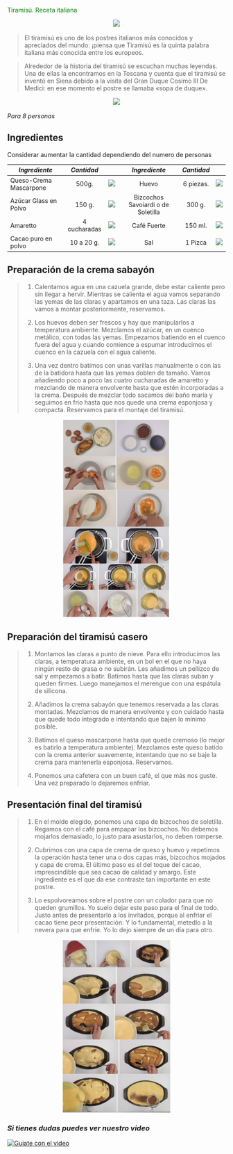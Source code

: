<p style = "color: green ";"font-family: Comic Sans;">
 Tiramisú. Receta italiana
</p>

<p align="Center">
   <img src="https://www.shutterstock.com/image-vector/italian-desserts-tiramisu-text-hand-260nw-1833497803.jpg" width="400">
</p>

> El tiramisú es uno de los postres italianos más conocidos y apreciados del mundo: ¡piensa que Tiramisú es la quinta palabra italiana más conocida entre los europeos.

> Alrededor de la historia del tiramisú se escuchan muchas leyendas. Una de ellas la encontramos en la Toscana y cuenta que el tiramisú se inventó en Siena debido a la visita del Gran Duque Cosimo III De Medici: en ese momento el postre se llamaba «sopa de duque».
>

<p align="center">
<img src="https://www.recetasderechupete.com/wp-content/uploads/2020/05/Tiramis%C3%BA-italiano-1200x828.jpg" width="350">
</p>

_Para 8 personas_

## Ingredientes

Considerar aumentar la cantidad dependiendo del numero de personas 
<div align="Center">

| *Ingrediente*            | *Cantidad*     | | *Ingrediente*            | *Cantidad*     | |
| ----------------- | :---------------: | :---------------: |:---------------: |:---------------: |:---------------: |
| Queso-Crema Mascarpone      | 500g.  | <img src="https://www.cardamomo.news/__export/1678996138143/sites/debate/img/2023/03/16/queso-crema.jpg_172596871.jpg" width="100"> |    Huevo  |  6 piezas.  | <img src="https://www.recetasderechupete.com/wp-content/uploads/2020/06/Tipos-de-huevos.jpg" width="100"> |
| Azúcar Glass en Polvo        | 150 g. | <img src="https://i0.wp.com/www.pasionthermomix.co/wp-content/uploads/2019/10/azucar-glas.jpg" width="100"> | Bizcochos Savoiardi o de Soletilla      | 300 g. | <img src="https://okdiario.com/img/2015/10/25/receta-de-bizcochos-savoiardi-o-de-soletilla-655x368.jpg" width="100"> |
| Amaretto | 4 cucharadas | <img src="https://ss388.liverpool.com.mx/xl/19819787.jpg" width="100"> | Café Fuerte       | 150 ml. | <img src="https://i.blogs.es/99439e/cacao-polvo/1366_2000.jpg" width="100"> |
| Cacao puro en polvo       | 10 a 20 g.  | <img src="https://www.sincable.mx/wp-content/uploads/2021/07/Yz6-UdT-cafe-en-polvo-1-81363863_s.jpg" width="100"> | Sal      | 1 Pizca | <img src="https://cdn.shopify.com/s/files/1/0003/1916/0381/articles/IMG_8951a1.jpg?v=1621027793" width="100"> |
</div>

## Preparación de la crema sabayón

> 1. Calentamos agua en una cazuela grande, debe estar caliente pero sin llegar a hervir. Mientras se calienta el agua vamos separando las yemas de las claras y apartamos en una taza. Las claras las vamos a montar posteriormente, reservamos.
>
> 2. Los huevos deben ser frescos y hay que manipularlos a temperatura ambiente. Mezclamos el azúcar, en un cuenco metálico, con todas las yemas. Empezamos batiendo en el cuenco fuera del agua y cuando comience a espumar introducimos el cuenco en la cazuela con el agua caliente.
>
> 3. Una vez dentro batimos con unas varillas manualmente o con las de la batidora hasta que las yemas doblen de tamaño. Vamos añadiendo poco a poco las cuatro cucharadas de amaretto y mezclando de manera envolvente hasta que estén incorporadas a la crema. Después de mezclar todo sacamos del baño maría y seguimos en frío hasta que nos quede una crema esponjosa y compacta. Reservamos para el montaje del tiramisú.

<p align="Center">
<img src="IMG/crema.jpg" width="250">
</p>

## Preparación del tiramisú casero

> 1. Montamos las claras a punto de nieve. Para ello introducimos las claras, a temperatura ambiente, en un bol en el que no haya ningún resto de grasa o no subirán. Les añadimos un pellizco de sal y empezamos a batir. Batimos hasta que las claras suban y queden firmes. Luego manejamos el merengue con una espátula de silicona.
>
> 2. Añadimos la crema sabayón que tenemos reservada a las claras montadas. Mezclamos de manera envolvente y con cuidado hasta que quede todo integrado e intentando que bajen lo mínimo posible.
>
> 3. Batimos el queso mascarpone hasta que quede cremoso (lo mejor es batirlo a temperatura ambiente). Mezclamos este queso batido con la crema anterior suavemente, intentando que no se baje la crema para mantenerla esponjosa. Reservamos.
>
> 4. Ponemos una cafetera con un buen café, el que más nos guste. Una vez preparado lo dejaremos enfriar.
>

## Presentación final del tiramisú

> 1. En el molde elegido, ponemos una capa de bizcochos de soletilla. Regamos con el café para empapar los bizcochos. No debemos mojarlos demasiado, lo justo para asustarlos, no deben romperse.  
>
> 2. Cubrimos con una capa de crema de queso y huevo y repetimos la operación hasta tener una o dos capas más, bizcochos mojados y capa de crema. El último paso es el del toque del cacao, imprescindible que sea cacao de calidad y amargo. Este ingrediente es el que da ese contraste tan importante en este postre.
>
> 3. Lo espolvoreamos sobre el postre con un colador para que no queden grumillos. Yo suelo dejar este paso para el final de todo. Justo antes de presentarlo a los invitados, porque al enfriar el cacao tiene peor presentación. Y lo fundamental, metedlo a la nevera para que enfríe. Yo lo dejo siempre de un día para otro.
>
<p align="Center">
<img src="IMG/tiramisu.jpg" width="250">
</p>

### _Si tienes dudas puedes ver nuestro video_
[![Guiate con el video](https://www.ilolay.com.ar/uploads/recetas/1658880862-Tiramisu.jpg)](https://youtu.be/6XIwPIqDzA4)


